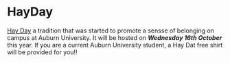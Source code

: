 # HayDay

[Hay Day](http://sga.auburn.edu/hey-day/) a tradition that was started to promote a sensse of belonging on campus at Auburn University.
It will be hosted on ***Wednesday 16th October*** this year. If you are a current Auburn University student, a Hay Dat free shirt will be provided for you!!
